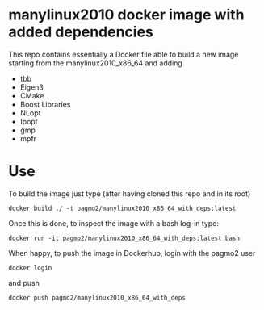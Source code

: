 # manylinux2010 docker image with added dependencies
This repo contains essentially a Docker file able to build a new image starting from the manylinux2010_x86_64 and adding
 * tbb
 * Eigen3
 * CMake
 * Boost Libraries
 * NLopt
 * Ipopt
 * gmp
 * mpfr
 
 # Use
 To build the image just type (after having cloned this repo and in its root)
 ```
 docker build ./ -t pagmo2/manylinux2010_x86_64_with_deps:latest
 ```
 Once this is done, to inspect the image with a bash log-in type:
 ```
 docker run -it pagmo2/manylinux2010_x86_64_with_deps:latest bash
 ```
 When happy, to push the image in Dockerhub, login with the pagmo2 user 
 ```
 docker login
 ```
 and push
 ```
 docker push pagmo2/manylinux2010_x86_64_with_deps
 ```
